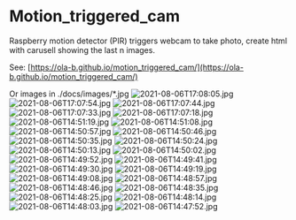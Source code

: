 # Motion_triggered_cam
Raspberry motion detector (PIR) triggers webcam to take photo, create html with carusell showing the last n images.

See: [https://ola-b.github.io/motion_triggered_cam/](https://ola-b.github.io/motion_triggered_cam/)


Or images in ./docs/images/*.jpg
![2021-08-06T17:08:05.jpg](https://github.com/Ola-B/motion_triggered_cam/blob/main/docs/images/2021-08-06T17:08:05.jpg "2021-08-06T17:08:05.jpg")
![2021-08-06T17:07:54.jpg](https://github.com/Ola-B/motion_triggered_cam/blob/main/docs/images/2021-08-06T17:07:54.jpg "2021-08-06T17:07:54.jpg")
![2021-08-06T17:07:44.jpg](https://github.com/Ola-B/motion_triggered_cam/blob/main/docs/images/2021-08-06T17:07:44.jpg "2021-08-06T17:07:44.jpg")
![2021-08-06T17:07:33.jpg](https://github.com/Ola-B/motion_triggered_cam/blob/main/docs/images/2021-08-06T17:07:33.jpg "2021-08-06T17:07:33.jpg")
![2021-08-06T17:07:18.jpg](https://github.com/Ola-B/motion_triggered_cam/blob/main/docs/images/2021-08-06T17:07:18.jpg "2021-08-06T17:07:18.jpg")
![2021-08-06T14:51:19.jpg](https://github.com/Ola-B/motion_triggered_cam/blob/main/docs/images/2021-08-06T14:51:19.jpg "2021-08-06T14:51:19.jpg")
![2021-08-06T14:51:08.jpg](https://github.com/Ola-B/motion_triggered_cam/blob/main/docs/images/2021-08-06T14:51:08.jpg "2021-08-06T14:51:08.jpg")
![2021-08-06T14:50:57.jpg](https://github.com/Ola-B/motion_triggered_cam/blob/main/docs/images/2021-08-06T14:50:57.jpg "2021-08-06T14:50:57.jpg")
![2021-08-06T14:50:46.jpg](https://github.com/Ola-B/motion_triggered_cam/blob/main/docs/images/2021-08-06T14:50:46.jpg "2021-08-06T14:50:46.jpg")
![2021-08-06T14:50:35.jpg](https://github.com/Ola-B/motion_triggered_cam/blob/main/docs/images/2021-08-06T14:50:35.jpg "2021-08-06T14:50:35.jpg")
![2021-08-06T14:50:24.jpg](https://github.com/Ola-B/motion_triggered_cam/blob/main/docs/images/2021-08-06T14:50:24.jpg "2021-08-06T14:50:24.jpg")
![2021-08-06T14:50:13.jpg](https://github.com/Ola-B/motion_triggered_cam/blob/main/docs/images/2021-08-06T14:50:13.jpg "2021-08-06T14:50:13.jpg")
![2021-08-06T14:50:02.jpg](https://github.com/Ola-B/motion_triggered_cam/blob/main/docs/images/2021-08-06T14:50:02.jpg "2021-08-06T14:50:02.jpg")
![2021-08-06T14:49:52.jpg](https://github.com/Ola-B/motion_triggered_cam/blob/main/docs/images/2021-08-06T14:49:52.jpg "2021-08-06T14:49:52.jpg")
![2021-08-06T14:49:41.jpg](https://github.com/Ola-B/motion_triggered_cam/blob/main/docs/images/2021-08-06T14:49:41.jpg "2021-08-06T14:49:41.jpg")
![2021-08-06T14:49:30.jpg](https://github.com/Ola-B/motion_triggered_cam/blob/main/docs/images/2021-08-06T14:49:30.jpg "2021-08-06T14:49:30.jpg")
![2021-08-06T14:49:19.jpg](https://github.com/Ola-B/motion_triggered_cam/blob/main/docs/images/2021-08-06T14:49:19.jpg "2021-08-06T14:49:19.jpg")
![2021-08-06T14:49:08.jpg](https://github.com/Ola-B/motion_triggered_cam/blob/main/docs/images/2021-08-06T14:49:08.jpg "2021-08-06T14:49:08.jpg")
![2021-08-06T14:48:57.jpg](https://github.com/Ola-B/motion_triggered_cam/blob/main/docs/images/2021-08-06T14:48:57.jpg "2021-08-06T14:48:57.jpg")
![2021-08-06T14:48:46.jpg](https://github.com/Ola-B/motion_triggered_cam/blob/main/docs/images/2021-08-06T14:48:46.jpg "2021-08-06T14:48:46.jpg")
![2021-08-06T14:48:35.jpg](https://github.com/Ola-B/motion_triggered_cam/blob/main/docs/images/2021-08-06T14:48:35.jpg "2021-08-06T14:48:35.jpg")
![2021-08-06T14:48:25.jpg](https://github.com/Ola-B/motion_triggered_cam/blob/main/docs/images/2021-08-06T14:48:25.jpg "2021-08-06T14:48:25.jpg")
![2021-08-06T14:48:14.jpg](https://github.com/Ola-B/motion_triggered_cam/blob/main/docs/images/2021-08-06T14:48:14.jpg "2021-08-06T14:48:14.jpg")
![2021-08-06T14:48:03.jpg](https://github.com/Ola-B/motion_triggered_cam/blob/main/docs/images/2021-08-06T14:48:03.jpg "2021-08-06T14:48:03.jpg")
![2021-08-06T14:47:52.jpg](https://github.com/Ola-B/motion_triggered_cam/blob/main/docs/images/2021-08-06T14:47:52.jpg "2021-08-06T14:47:52.jpg")
